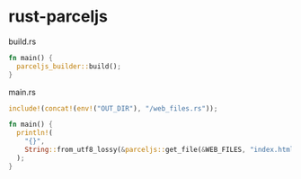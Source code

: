 # rust-parceljs

build.rs

```rust
fn main() {
  parceljs_builder::build();
}
```

main.rs

```rust
include!(concat!(env!("OUT_DIR"), "/web_files.rs"));

fn main() {
  println!(
    "{}",
    String::from_utf8_lossy(&parceljs::get_file(&WEB_FILES, "index.html").unwrap())
  );
}
```
